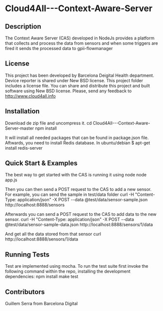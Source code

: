 Cloud4All---Context-Aware-Server
================================

Description
-----------

The Context Aware Server (CAS) developed in NodeJs provides a platform that collects and process the data from sensors and when some triggers are fired it sends the processed data to gpii-flowmanager

License
-------

This project has been developed by Barcelona Deigital Health department. Device reporter is shared under New BSD license. This project folder includes a license file. You can share and distribute this project and built software using New BSD license. Please, send any feedback to http://www.cloud4all.info


Installation
------------

Download de zip file and uncompress it.
	cd Cloud4All---Context-Aware-Server-master
	npm install

It will install all needed packages that can be found in package.json file. Aftwards, you need to install Redis database. In ubuntu/debian
	$ apt-get install redis-server


Quick Start & Examples
----------------------

The best way to get started with the CAS is running it using node
	node app.js

Then you can then send a POST request to the CAS to add a new sensor. For example, you can send the sample in test/data folder
	curl -H "Content-Type: application/json" -X POST --data @test/data/sensor-sample.json http://localhost:8888/sensors

Afterwards you can send a POST request to the CAS to add data to the new sensor.
	curl -H "Content-Type: application/json" -X POST --data @test/data/sensor-sample-data.json http://localhost:8888/sensors/1/data

And get all the data stored from that sensor
	curl http://localhost:8888/sensors/1/data


Running Tests
-------------

Test are implemented using mocha. To run the test suite first invoke the following command within the repo, installing the development dependencies:
	npm install
	make test


Contributors
------------

Guillem Serra from Barcelona Digital
	
